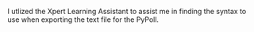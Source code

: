 I utlized the Xpert Learning Assistant to assist me in finding the syntax to use when exporting the text file for the PyPoll.
